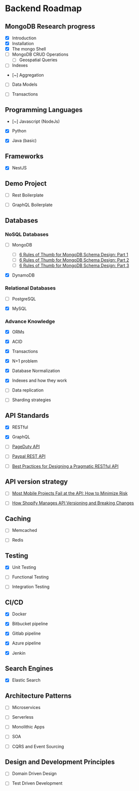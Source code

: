 # Backend Roadmap

## MongoDB Research progress

- [x] Introduction
- [x] Installation
- [x] The mongo Shell
- [ ] MongoDB CRUD Operations
  - [ ] Geospatial Queries
- [ ] Indexes
- [~] Aggregation
- [ ] Data Models
- [ ] Transactions


## Programming Languages

- [~] Javascript (NodeJs)
- [x] Python
- [x] Java (basic)


## Frameworks

- [x] NestJS


## Demo Project

- [ ] Rest Boilerplate
- [ ] GraphQL Boilerplate


## Databases

### NoSQL Databases

- [ ] MongoDB
  - [ ] [6 Rules of Thumb for MongoDB Schema Design: Part 1](https://www.mongodb.com/blog/post/6-rules-of-thumb-for-mongodb-schema-design-part-1)
  - [ ] [6 Rules of Thumb for MongoDB Schema Design: Part 2](https://www.mongodb.com/blog/post/6-rules-of-thumb-for-mongodb-schema-design-part-2)
  - [ ] [6 Rules of Thumb for MongoDB Schema Design: Part 3](https://www.mongodb.com/blog/post/6-rules-of-thumb-for-mongodb-schema-design-part-3)
- [x] DynamoDB


### Relational Databases

- [ ] PostgreSQL
- [x] MySQL


### Advance Knowledge

- [x] ORMs
- [x] ACID
- [x] Transactions
- [x] N+1 problem
- [x] Database Normalization
- [x] Indexes and how they work
- [ ] Data replication
- [ ] Sharding strategies


## API Standards

- [x] RESTful
- [x] GraphQL
- [ ] [PageDuty API](https://developer.pagerduty.com/docs/rest-api-v2/rest-api/)
- [ ] [Paypal REST API](https://developer.paypal.com/docs/api/overview/)
- [ ] [Best Practices for Designing a Pragmatic RESTful API](https://www.vinaysahni.com/best-practices-for-a-pragmatic-restful-api)


## API version strategy

- [ ] [Most Mobile Projects Fail at the API: How to Minimize Risk](https://infinum.com/the-capsized-eight/most-mobile-projects-fail-at-the-api)
- [ ] [How Shopify Manages API Versioning and Breaking Changes](https://engineering.shopify.com/blogs/engineering/shopify-manages-api-versioning-breaking-changes)



## Caching

- [ ] Memcached
- [ ] Redis


## Testing

- [x] Unit Testing
- [ ] Functional Testing
- [ ] Integration Testing


## CI/CD

- [x] Docker
- [x] Bitbucket pipeline
- [x] Gitlab pipeline
- [x] Azure pipeline
- [x] Jenkin


## Search Engines

- [x] Elastic Search


## Architecture Patterns

- [ ] Microservices
- [ ] Serverless
- [ ] Monolithic Apps
- [ ] SOA
- [ ] CQRS and Event Sourcing


## Design and Development Principles

- [ ] Domain Driven Design
- [ ] Test Driven Development

